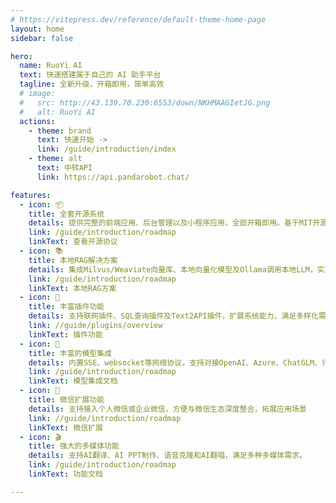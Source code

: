 ```yaml
---
# https://vitepress.dev/reference/default-theme-home-page
layout: home
sidebar: false

hero:
  name: RuoYi AI
  text: 快速搭建属于自己的 AI 助手平台
  tagline: 全新升级，开箱即用，简单高效
  # image:
  #   src: http://43.139.70.230:6553/down/NKHMAAGIetJG.png
  #   alt: RuoYi AI
  actions:
    - theme: brand
      text: 快速开始 ->
      link: /guide/introduction/index
    - theme: alt
      text: 中转API
      link: https://api.pandarobot.chat/

features:
  - icon: 📦
    title: 全套开源系统
    details: 提供完整的前端应用、后台管理以及小程序应用，全部开箱即用。基于MIT开源协议，自由度高，可灵活修改和分发代码
    link: /guide/introduction/roadmap
    linkText: 查看开源协议
  - icon: 📚
    title: 本地RAG解决方案
    details: 集成Milvus/Weaviate向量库、本地向量化模型及Ollama调用本地LLM，实现完全本地化的高效检索与生成，保障数据隐私与性能。
    link: /guide/introduction/roadmap
    linkText: 本地RAG方案
  - icon: 📡
    title: 丰富插件功能
    details: 支持联网插件、SQL查询插件及Text2API插件，扩展系统能力，满足多样化需求，提升应用场景灵活性。
    link: //guide/plugins/overview
    linkText: 插件功能
  - icon: 🦄
    title: 丰富的模型集成
    details: 内置SSE、websocket等网络协议，支持对接OpenAI、Azure、ChatGLM、讯飞星火、文心一言等上百个大语言模型，还集成了MidJourney、Stable Diffusion和DALLE AI绘画功能.
    link: /guide/introduction/roadmap
    linkText: 模型集成文档
  - icon: 📱
    title: 微信扩展功能
    details: 支持接入个人微信或企业微信，方便与微信生态深度整合，拓展应用场景
    link: //guide/introduction/roadmap
    linkText: 微信扩展
  - icon: 🎬
    title: 强大的多媒体功能
    details: 支持AI翻译、AI PPT制作、语音克隆和AI翻唱，满足多种多媒体需求。
    link: /guide/introduction/roadmap
    linkText: 功能文档

---
```


<VbenContributors />
